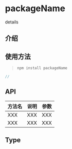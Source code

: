 # packageName

details

## 介绍

## 使用方法

> ``` npm install packageName ```

```js
// 
```

## API

|  方法名  | 说明  | 参数  |
|  ----   | ----    | ----  |
|  XXX |  XXX |   XXX|
|XXX|  XXX | XXX |

## Type

```Ts
```
